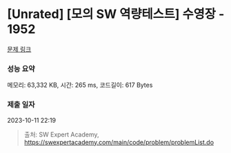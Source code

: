 # [Unrated] [모의 SW 역량테스트] 수영장 - 1952 

[문제 링크](https://swexpertacademy.com/main/code/problem/problemDetail.do?contestProbId=AV5PpFQaAQMDFAUq) 

### 성능 요약

메모리: 63,332 KB, 시간: 265 ms, 코드길이: 617 Bytes

### 제출 일자

2023-10-11 22:19



> 출처: SW Expert Academy, https://swexpertacademy.com/main/code/problem/problemList.do